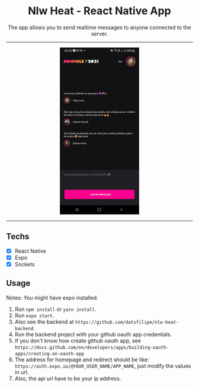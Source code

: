 <h1 align="center">
Nlw Heat - React Native App
</h1>

<p align="center">The app allows you to send realtime messages to anyone connected to the server.</p>

<hr>

<p align="center">
  <img src="./screenshot.jpg" height="450" />
</p>

<hr>

## Techs

- [x] React Native
- [x] Expo
- [x] Sockets

## Usage

Notes: You might have expo installed.

1. Run `npm install` or `yarn install`.<br />
2. Run `expo start`.<br />
3. Also see the backend at `https://github.com/datsfilipe/nlw-heat-backend`
4. Run the backend project with your github oauth app credentials.
5. If you don't know how create github oauth app, see `https://docs.github.com/en/developers/apps/building-oauth-apps/creating-an-oauth-app`
6. The address for homepage and redirect should be like: `https://auth.expo.io/@YOUR_USER_NAME/APP_NAME`, just modify the values in url.
7. Also, the api url have to be your ip address.